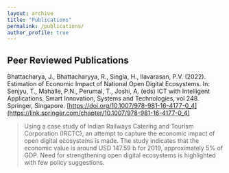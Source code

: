 ```yaml
---
layout: archive
title: "Publications"
permalink: /publications/
author_profile: true
---
```


Peer Reviewed Publications
---

Bhattacharya, J., Bhattacharyya, R., Singla, H., Ilavarasan, P.V. (2022). Estimation of Economic Impact of National Open Digital Ecosystems. In: Senjyu, T., Mahalle, P.N., Perumal, T., Joshi, A. (eds) ICT with Intelligent Applications. Smart Innovation, Systems and Technologies, vol 248. Springer, Singapore. [https://doi.org/10.1007/978-981-16-4177-0_4](https://link.springer.com/chapter/10.1007/978-981-16-4177-0_4)
 
> Using a case study of Indian Railways Catering and Tourism Corporation (IRCTC), an attempt to capture the economic impact of open digital ecosystems is made. The study indicates that the economic value is around USD 147.59 b for 2019, approximately 5% of GDP. Need for strengthening open digital ecosystems is highlighted with few policy suggestions.
